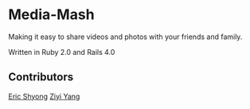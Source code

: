 # Media-Mash

Making it easy to share videos and photos with your friends and family.

Written in Ruby 2.0 and Rails 4.0

## Contributors
[Eric Shyong](http://www.github.com/eshyong)
[Ziyi Yang](http://www.github.com/ziyiyang8)
